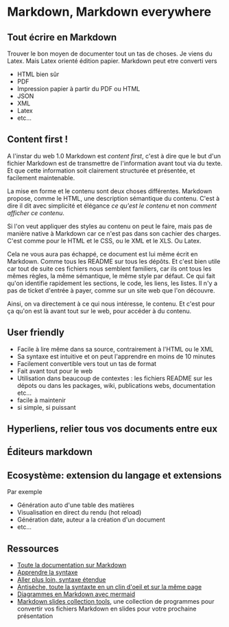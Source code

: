# Markdown, Markdown everywhere

## Tout écrire en Markdown

Trouver le bon moyen de documenter tout un tas de choses. Je viens du Latex. Mais Latex orienté édition papier. Markdown peut etre converti vers

- HTML bien sûr
- PDF
- Impression papier à partir du PDF ou HTML
- JSON
- XML
- Latex
- etc...

## Content first !

A l'instar du web 1.0 Markdown est *content first*, c'est à dire que le but d'un fichier Markdown est de transmettre de l'information avant tout via du texte. Et que cette information soit clairement structurée et présentée, et facilement maintenable.

La mise en forme et le contenu sont deux choses différentes. Markdown propose, comme le HTML, une description sémantique du contenu. C'est à dire il dit avec simplicité et élégance *ce qu'est le contenu* et non *comment afficher ce contenu*. 

Si l'on veut appliquer des styles au contenu on peut le faire, mais pas de manière native à Markdown car ce n'est pas dans son cachier des charges. C'est comme pour le HTML et le CSS, ou le XML et le XLS. Ou Latex.

Cela ne vous aura pas échappé, ce document est lui même écrit en Markdown. Comme tous les README sur tous les dépôts. Et c'est bien utile car tout de suite ces fichiers nous semblent familiers, car ils ont tous les mêmes règles, la même sémantique, le même style par défaut. Ce qui fait qu'on identifie rapidement les sections, le code, les liens, les listes. Il n'y a pas de ticket d'entrée à payer, comme sur un site web que l'on découvre. 

Ainsi, on va directement à ce qui nous intéresse, le contenu. Et c'est pour ça qu'on est là avant tout sur le web, pour accéder à du contenu.

## User friendly

- Facile à lire même dans sa source, contrairement à l'HTML ou le XML
- Sa syntaxe est intuitive et on peut l'apprendre en moins de 10 minutes
- Facilement convertible vers tout un tas de format
- Fait avant tout pour le web
- Utilisation dans beaucoup de contextes : les fichiers README sur les dépots ou dans les packages, wiki, publications webs, documentation etc...
- facile à maintenir
- si simple, si puissant

## Hyperliens, relier tous vos documents entre eux

## Éditeurs markdown

## Ecosystème: extension du langage et extensions

Par exemple

- Génération auto d'une table des matières
- Visualisation en direct du rendu (hot reload)
- Génération date, auteur a la création d'un document
- etc...

## Ressources

- [Toute la documentation sur Markdown](https://www.markdownguide.org)
- [Apprendre la syntaxe](https://www.markdownguide.org/basic-syntax)
- [Aller plus loin, syntaxe étendue](https://www.markdownguide.org/extended-syntax/)
- [Antisèche, toute la syntaxte en un clin d'oeil et sur la même page](https://www.markdownguide.org/cheat-sheet/)
- [Diagrammes en Markdown avec mermaid](https://mermaid-js.github.io/mermaid/#/)
- [Markdown slides collection tools](https://gist.github.com/johnloy/27dd124ad40e210e91c70dd1c24ac8c8), une collection de programmes pour convertir vos fichiers Markdown en slides pour votre prochaine présentation

